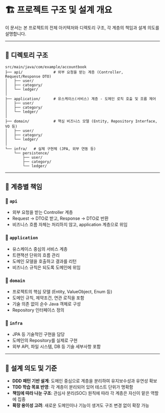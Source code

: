 # 🏗 프로젝트 구조 및 설계 개요

이 문서는 본 프로젝트의 전체 아키텍처와 디렉토리 구조, 각 계층의 책임과 설계 의도를 설명합니다.

---

## 📂 디렉토리 구조

```
src/main/java/com/example/accountbook
├── api/              # 외부 요청을 받는 계층 (Controller, Request/Response DTO)
│   ├── user/
│   ├── category/
│   └── ledger/
│
├── application/      # 유스케이스(서비스) 계층 - 도메인 로직 호출 및 흐름 제어
│   ├── user/
│   ├── category/
│   └── ledger/
│
├── domain/           # 핵심 비즈니스 모델 (Entity, Repository Interface, VO 등)
│   ├── user/
│   ├── category/
│   └── ledger/
│
└── infra/   # 실제 구현체 (JPA, 외부 연동 등)
    └── persistence/
        ├── user/
        ├── category/
        └── ledger/
```

---

## 🧱 계층별 책임

### 🔹 `api`
- 외부 요청을 받는 Controller 계층
- Request → DTO로 받고, Response → DTO로 반환
- 비즈니스 흐름 자체는 처리하지 않고, application 계층으로 위임

### 🔹 `application`
- 유스케이스 중심의 서비스 계층
- 트랜잭션 단위의 흐름 관리
- 도메인 모델을 호출하고 결과를 리턴
- 비즈니스 규칙은 되도록 도메인에 위임

### 🔹 `domain`
- 프로젝트의 핵심 모델 (Entity, ValueObject, Enum 등)
- 도메인 규칙, 제약조건, 연관 로직을 포함
- 기술 의존 없이 순수 Java 객체로 구성
- Repository 인터페이스 정의

### 🔹 `infra`
- JPA 등 기술적인 구현을 담당
- 도메인의 Repository를 실제로 구현
- 외부 API, 파일 시스템, DB 등 기술 세부사항 포함

---

## 🎯 설계 의도 및 기준

- **DDD 패턴 기반 설계**: 도메인 중심으로 계층을 분리하여 유지보수성과 유연성 확보
- **TDD 학습 목표 반영**: 각 계층이 분리되어 있어 테스트 단위가 명확함
- **책임에 따라 나눈 구조**: 관심사 분리(SOC) 원칙에 따라 각 계층은 자신이 맡은 역할에 집중
- **확장 용이성 고려**: 새로운 도메인이나 기능이 생겨도 구조 변경 없이 확장 가능


